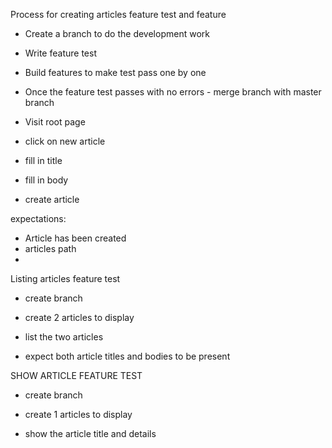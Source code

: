 Process for creating articles feature test and feature

- Create a branch to do the development work
- Write feature test
- Build features to make test pass one by one
- Once the feature test passes with no errors - merge branch with master branch

- Visit root page
- click on new article
- fill in title
- fill in body
- create article

expectations:
- Article has been created
- articles path
- 

Listing articles feature test

- create branch
- create 2 articles to display

- list the two articles

- expect both article titles and bodies to be present

SHOW ARTICLE FEATURE TEST

- create branch
- create 1 articles to display

- show the article title and details


